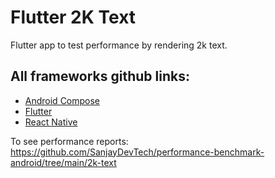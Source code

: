 # Flutter 2K Text

Flutter app to test performance by rendering 2k text.

## All frameworks github links:
- [Android Compose](https://github.com/SanjayDevTech/perf-compose-2ktext)
- [Flutter](https://github.com/SanjayDevTech/perf-flutter-2ktext)
- [React Native](https://github.com/SanjayDevTech/perf-reactnative-2ktext)


To see performance reports: https://github.com/SanjayDevTech/performance-benchmark-android/tree/main/2k-text
